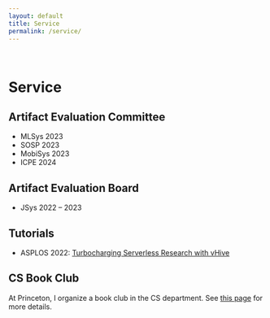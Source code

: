 ```yaml
---
layout: default
title: Service
permalink: /service/
---
```



<br>

# Service


## Artifact Evaluation Committee
* MLSys 2023
* SOSP 2023
* MobiSys 2023
* ICPE 2024

## Artifact Evaluation Board
* JSys 2022 – 2023

## Tutorials
* ASPLOS 2022: [Turbocharging Serverless Research with vHive](https://ease-lab.github.io/vhive-asplos22/)

## CS Book Club
At Princeton, I organize a book club in the CS department. 
See [this page](/bookclub) for more details.